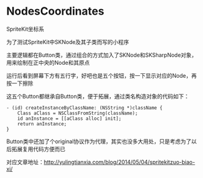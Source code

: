 NodesCoordinates
================

SpriteKit坐标系  


为了测试SpriteKit中SKNode及其子类而写的小程序  

主要逻辑都在Button类，通过组合的方式加入了SKNode和SKSharpNode对象，用来绘制在正中央的Node和其原点  

运行后看到屏幕下方有五行字，好吧也是五个按钮，按一下显示对应的Node，再按一下擦除  

这五个Button都继承自Button类，便于拓展，通过类名构造对象的代码如下：  

``` 
- (id) createInstanceByClassName: (NSString *)className {
    Class aClass = NSClassFromString(className);
    id anInstance = [[aClass alloc] init];
    return anInstance;
}
``` 

Button类中还加了个original协议作为代理，其实也没多大用处，只是考虑为了以后拓展复用代码方便而已

对应文章地址：http://yulingtianxia.com/blog/2014/05/04/spritekitzuo-biao-xi/  

